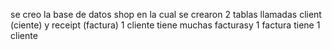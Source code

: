 se creo la base de datos shop en la cual se crearon 2 tablas llamadas client (ciente)  y receipt (factura) 1 cliente tiene muchas facturasy 1 factura tiene 1 cliente
